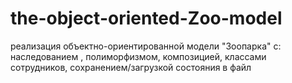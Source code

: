 # the-object-oriented-Zoo-model
реализация объектно-ориентированной модели "Зоопарка" с:   наследованием , полиморфизмом, композицией, классами сотрудников, сохранением/загрузкой состояния в файл
